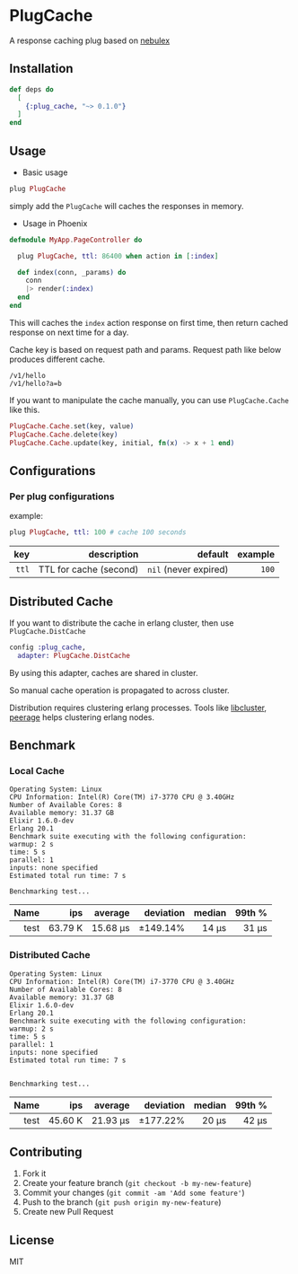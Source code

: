 # PlugCache

A response caching plug based on [nebulex](https://github.com/cabol/nebulex)
## Installation

```elixir
def deps do
  [
    {:plug_cache, "~> 0.1.0"}
  ]
end
```

## Usage

- Basic usage

```elixir
plug PlugCache
```

simply add the `PlugCache` will caches the responses in memory.


- Usage in Phoenix

```elixir
defmodule MyApp.PageController do

  plug PlugCache, ttl: 86400 when action in [:index]

  def index(conn, _params) do
    conn
    |> render(:index)
  end
end
```

This will caches the `index` action response on first time, then return cached response on next time for a day.

Cache key is based on request path and params.
Request path like below produces different cache.

```
/v1/hello
/v1/hello?a=b
```

If you want to manipulate the cache manually, you can use `PlugCache.Cache` like this.

```elixir
PlugCache.Cache.set(key, value)
PlugCache.Cache.delete(key)
PlugCache.Cache.update(key, initial, fn(x) -> x + 1 end)
```

## Configurations

### Per plug configurations

example:

```elixir
plug PlugCache, ttl: 100 # cache 100 seconds
```

|key|description|default|example|
|--:|--:|--:|--:|
|`ttl`| TTL for cache (second) | `nil` (never expired) | `100` |

## Distributed Cache

If you want to distribute the cache in erlang cluster, then use `PlugCache.DistCache`

```elixir
config :plug_cache,
  adapter: PlugCache.DistCache
```

By using this adapter, caches are shared in cluster.

So manual cache operation is propagated to across cluster.

Distribution requires clustering erlang processes. Tools like [libcluster](https://github.com/bitwalker/libcluster), [peerage](https://github.com/mrluc/peerage) helps clustering erlang nodes.

## Benchmark

### Local Cache

```
Operating System: Linux
CPU Information: Intel(R) Core(TM) i7-3770 CPU @ 3.40GHz
Number of Available Cores: 8
Available memory: 31.37 GB
Elixir 1.6.0-dev
Erlang 20.1
Benchmark suite executing with the following configuration:
warmup: 2 s
time: 5 s
parallel: 1
inputs: none specified
Estimated total run time: 7 s

Benchmarking test...
```


|Name|           ips |       average  |deviation |        median  |       99th %|
|--:|--:|--:|--:|--:|--:|
|test|       63.79 K   |    15.68 μs |  ±149.14%  |        14 μs|          31 μs|

### Distributed Cache

```
Operating System: Linux
CPU Information: Intel(R) Core(TM) i7-3770 CPU @ 3.40GHz
Number of Available Cores: 8
Available memory: 31.37 GB
Elixir 1.6.0-dev
Erlang 20.1
Benchmark suite executing with the following configuration:
warmup: 2 s
time: 5 s
parallel: 1
inputs: none specified
Estimated total run time: 7 s


Benchmarking test...
```


|Name   |        ips  |      average | deviation   |      median     |    99th %|
|--:|--:|--:|--:|--:|--:|
|test      | 45.60 K  |     21.93 μs |  ±177.22%   |       20 μs      |     42 μs|

## Contributing

1. Fork it
2. Create your feature branch (`git checkout -b my-new-feature`)
3. Commit your changes (`git commit -am 'Add some feature'`)
4. Push to the branch (`git push origin my-new-feature`)
5. Create new Pull Request

## License

MIT
